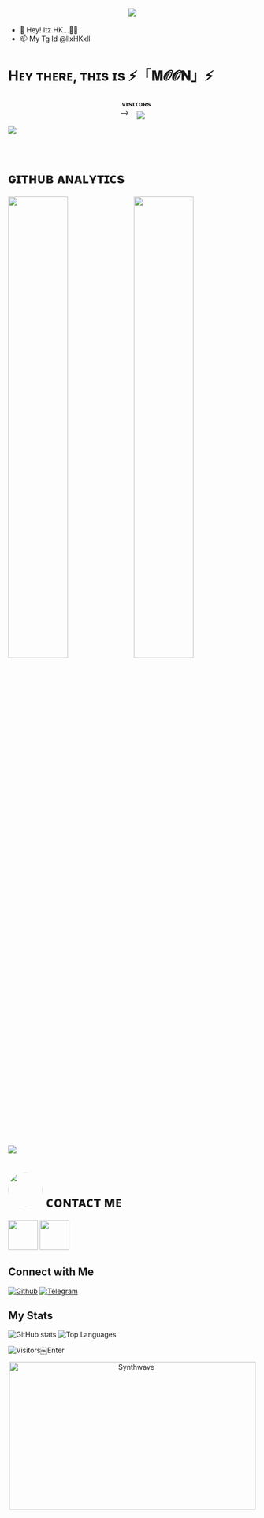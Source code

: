 <h1 align ="center"><img src="https://readme-typing-svg.herokuapp.com?color=B041FF&width=350&lines=✨🦋+𝐇𝐞𝐲!+𝐓𝐡𝐞𝐫𝐞+𝐈+𝐀𝐦+𝐕𝐈𝐏+𝐇𝐊🖤+🥀"></b></h1>

- 👋 Hey! Itz HK...🥀🍃
- 📫 My Tg Id @llxHKxll

<h1> <img  style="align-item" :"center" src="https://telegra.ph/file/d557c20c6054491d2c20a.jpg" width="50px" height="60%"> Hᴇʏ ᴛʜᴇʀᴇ, ᴛʜɪs ɪs ⚡️「𝐌𝓞𝓞𝐍」⚡️ </h1>
<p align="center">
    <b>ᴠɪsɪᴛᴏʀs</b><br>
-->    <img align="middle" src="https://profile-counter.glitch.me/llxHKxll/count.svg" />
</p>

[<img src="https://telegra.ph/file/d557c20c6054491d2c20a.jpg"/>](https://github.com/Moonshining6)

        
<h1> ɢɪᴛʜᴜʙ ᴀɴᴀʟʏᴛɪᴄs </h1>

[<img src="https://github-readme-stats.vercel.app/api?username=Moonshining6&count_private=true&show_icons=true&theme=chartreuse-dark&custom_title=What%27s+the+craic?&include_all_commits=true&hide_border=true&bg_color=000000" width="49%">](https://github.com/Noob-Mukesh)  [<img src="https://github-readme-streak-stats.herokuapp.com/?user=Moonshining6&theme=chartreuse-dark&hide_border=True&bg_color=000000" width="49%">](https://github.com/PRADHAN474)

[<img src="https://github.com/Moonshining6/Moonshining6/blob/master/resources/hr.gif"/>](https://github.com/Moonshining6)

<h1> <img src="https://te.legra.ph/file/1f5f400d5a16ae3a89343.jpg" width="70px" style="border-radius: 50%"> ᴄᴏɴᴛᴀᴄᴛ ᴍᴇ </h1>

[<img src="https://te.legra.ph/file/3f6810f790713b26fe826.jpg" width="60px">](https://tg://openmessage?user_id=6084527452) [<img src="https://te.legra.ph/file/2a7a17fc66a8f5fe785c3.jpg" width="60px">](https://github.com/Moonshining6)


## Connect with Me

[![Github](https://img.shields.io/badge/-Github-181717?style=for-the-badge&logo=Github&logoColor=white)](https://github.com/Moonshining6)
[![Telegram](https://img.shields.io/badge/Telegram-2CA5E0?style=for-the-badge&logo=telegram&logoColor=white)](https://telegram.me/MILKY_WAY_45)

## My Stats

![GitHub stats](https://github-readme-stats.vercel.app/api?username=Moonshining6&show_icons=true&theme=radical)
![Top Languages](https://github-readme-stats.vercel.app/api/top-langs/?username=Moonshining6&layout=compact&theme=midnight-purple&hide=Css)

![Visitors](https://visitor-badge.laobi.icu/badge?page_id=Moonshining6)￼Enter

<p align="center"><img src="https://thumbs.gfycat.com/GoodnaturedFondGaur-size_restricted.gif" alt="Synthwave" height="300" width="500"></p>
<!---
Moonshining6/Moonshining6 is a ✨ special ✨ repository because its README.md (this file) appears on your GitHub profile.
You can click the Preview link to take a look at your changes.!
--->






<!---
llxHKxll/llxHKxll is a ✨ special ✨ repository because its `README.md` (this file) appears on your GitHub profile.
You can click the Preview link to take a look at your changes.
--->
